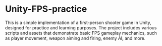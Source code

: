 # Unity-FPS-practice
This is a simple implementation of a first-person shooter game in Unity, designed for practice and learning purposes.
The project includes various scripts and assets that demonstrate basic FPS gameplay mechanics, such as player movement, weapon aiming and firing, enemy AI, and more.
